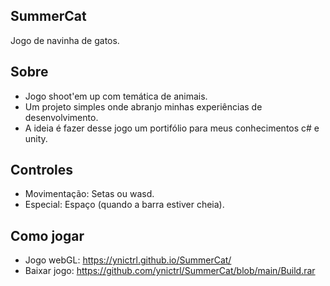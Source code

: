 ## SummerCat
Jogo de navinha de gatos.

## Sobre
- Jogo shoot'em up com temática de animais.
- Um projeto simples onde abranjo minhas experiências de desenvolvimento.
- A ideia é fazer desse jogo um portifólio para meus conhecimentos c# e unity.

## Controles

- Movimentação: Setas ou wasd.
- Especial: Espaço (quando a barra estiver cheia).

## Como jogar

- Jogo webGL: https://ynictrl.github.io/SummerCat/
- Baixar jogo: https://github.com/ynictrl/SummerCat/blob/main/Build.rar
